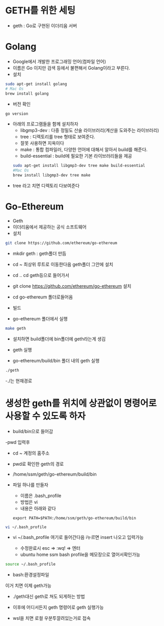 # GETH를 위한 세팅

- geth : Go로 구현된 이더리움 서버

# Golang

- Google에서 개발한 프로그래밍 언어(컴파일 언어)
- 이름은 Go 이지만 검색 등에서 불편해서 Golang이라고 부른다.
- 설치

```sh
sudo apt-get install golang
# Mac Os
brew install golang
```

- 버전 확인

```sh
go version
```

- 아래의 프로그램들을 함께 설치하자
  - libgmp3-dev : 다중 정밀도 산술 라이브러리(계산을 도와주는 라이브러리)
  - tree : 디렉토리를 tree 형태로 보여준다.
  - 잘못 사용하면 지옥이다
  - make : 통합 컴파일러, 다양한 언어에 대해서 알아서 build를 해준다.
  - build-essential : build에 필요한 기본 라이브러리들을 제공
  ```sh
  sudo apt-get install libgmp3-dev tree make build-essential
  #Mac Os
  brew install libgmp3-dev tree make
  ```
- tree 라고 치면 디렉토리 다보여준다

# Go-Ethereum

- Geth
- 이더리움에서 제공하는 공식 소프트웨어
- 설치

```sh
git clone https://github.com/ethereum/go-ethereum
```

- mkdir geth : geth폴더 만듬
- cd ~ 최상위 루트로 이동한다음 geth폴더 그안에 설치
- cd .. cd geth등으로 들어가서
- git clone https://github.com/ethereum/go-ethereum 설치
- cd go-ethereum 폴더로들어옴

- 빌드
- go-ethereum 폴더에서 실행

```sh
make geth
```

- 설치하면 build폴더에 bin폴더에 geth라는게 생김

- geth 실행
- go-ethereum/build/bin 폴더 내의 geth 실행

```sh
./geth
```

-./는 현재경로

# 생성한 geth를 위치에 상관없이 명령어로 사용할 수 있도록 하자

- build/bin으로 들어감

-pwd 입력후

- cd ~ 계정의 홈주소

- pwd로 확인한 geth의 경로
- /home/ssm/geth/go-ethereum/build/bin
- 파일 하나를 만들자
  - 이름은 .bash_profile
  - 방법은 vi
  - 내용은 아래와 같다
  ```
  export PATH=$PATH:/home/ssm/geth/go-ethereum/build/bin
  ```

```sh
vi ~/.bash_profile
```

- vi ~/.bash_profile 여기로 들어간다음 i누르면 insert 나오고 입력가능

  - 수정완료시 esc => :wq! => 엔터
  - ubuntu home ssm bash profile을 메모장으로 열어서확인가능

```sh
source ~/.bash_profile
```

- bash:환경설정파일

이거 치면 이제 geth가능

- ./geth대신 geth로 쳐도 되게하는 방법

- 이후에 어디서든지 geth 명령어로 geth 실행가능

- wsl을 치면 로컬 우분투깔려있는거로 접속
